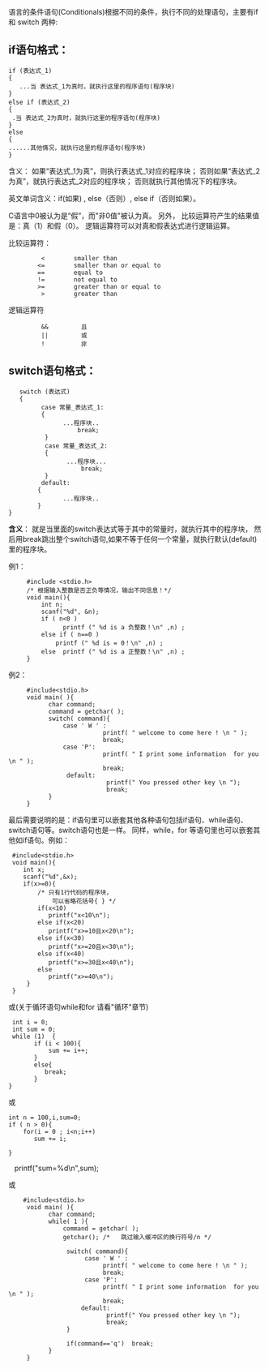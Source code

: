 语言的条件语句(Conditionals)根据不同的条件，执行不同的处理语句，主要有if 和 switch 两种:

## if语句格式：

    if (表达式_1) 
    {
       ...当 表达式_1为真时，就执行这里的程序语句(程序块)
    }
    else if (表达式_2)
    {
     .当 表达式_2为真时，就执行这里的程序语句(程序块)
    }
    else
    {
    ......其他情况，就执行这里的程序语句(程序块)
    }

含义：
     如果“表达式_1为真”，则执行表达式_1对应的程序块；
     否则如果“表达式_2为真”，就执行表达式_2对应的程序块；
     否则就执行其他情况下的程序块。
 
英文单词含义：if(如果) , else（否则）, else if（否则如果）。

C语言中0被认为是“假”，而"非0值"被认为真。
另外，
比较运算符产生的结果值是：真（1）和假（0）。
逻辑运算符可以对真和假表达式进行逻辑运算。

比较运算符：

             <        smaller than
            <=        smaller than or equal to
            ==        equal to
            !=        not equal to
            >=        greater than or equal to
             >        greater than


逻辑运算符
```
         &&         且
         ||         或  
         !          非
```


##  switch语句格式：
       switch (表达式)
       {
             case 常量_表达式_1:
             {
                   ...程序块..
                       break;
              }
              case 常量_表达式_2:
              {
                    ...程序块...
                        break;
              }
             default:
            {
                   ...程序块..
            }
    }

**含义**：
      就是当里面的switch表达式等于其中的常量时，就执行其中的程序块，
      然后用break跳出整个switch语句,如果不等于任何一个常量，就执行默认(default)
      里的程序块。

例1： 

         #include <stdio.h>
         /* 根据输入整数是否正负等情况，输出不同信息！*/
         void main(){
             int n;
             scanf("%d", &n);
             if ( n<0 ) 
                   printf (" %d is a 负整数！\n" ,n) ;
             else if ( n==0 )
                 printf (" %d is = 0！\n" ,n) ;
             else  printf (" %d is a 正整数！\n" ,n) ;
         }
        

 例2： 
 
         #include<stdio.h>
         void main( ){
               char command;          
               command = getchar( );          
               switch( command){
                   case ' W ' :
                              printf( " welcome to come here ! \n " ); 
                              break;
                   case 'P':
                              printf( " I print some information  for you \n " ); 
                              break;
                    default:
                               printf(" You pressed other key \n ");
                               break;
               }               
         }
      


最后需要说明的是：if语句里可以嵌套其他各种语句包括if语句、while语句、switch语句等。switch语句也是一样。
    同样，while，for 等语句里也可以嵌套其他如if语句。例如：
    
```
 #include<stdio.h>
 void main(){
    int x; 
    scanf("%d",&x);
    if(x>=0){
        /* 只有1行代码的程序块，
            可以省略花括号{ } */
        if(x<10)            
           printf("x<10\n");       
        else if(x<20)
           printf("x>=10且x<20\n"); 
        else if(x<30)
           printf("x>=20且x<30\n");
        else if(x<40)
           printf("x>=30且x<40\n");  
        else 
           printf("x>=40\n");  
     }
 }
```

或(关于循环语句while和for 请看"循环"章节)

     int i = 0;
     int sum = 0;
     while (1)  {
           if (i < 100){
               sum += i++;
           }
           else{
              break;
           }
    }
    

或

    int n = 100,i,sum=0;
    if ( n > 0){
        for(i = 0 ; i<n;i++)
           sum += i;

    }
    printf("sum=%d\n",sum);  
    
或

        #include<stdio.h>
         void main( ){
               char command;          
               while( 1 ){
                   command = getchar( );
                   getchar(); /*   跳过输入缓冲区的换行符号/n */

                    switch( command){
                         case ' W ' :
                              printf( " welcome to come here ! \n " ); 
                              break;
                         case 'P':
                              printf( " I print some information  for you \n " ); 
                              break;
                        default:
                               printf(" You pressed other key \n ");
                               break;
                    }

                    if(command=='q')  break; 
               }
         }
